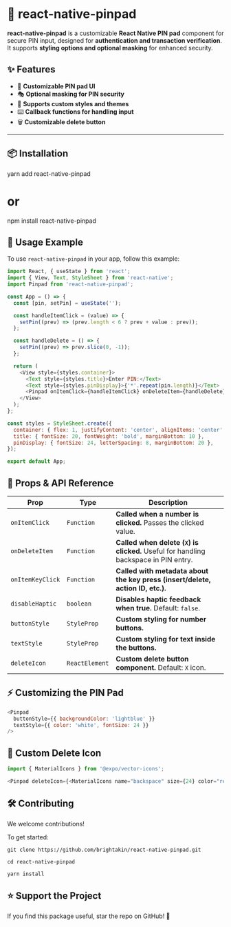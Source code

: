 # 📌 react-native-pinpad

**react-native-pinpad** is a customizable **React Native PIN pad** component for secure PIN input, designed for **authentication and transaction verification**.  
It supports **styling options and optional masking** for enhanced security.

## ✨ Features
- 🔢 **Customizable PIN pad UI**
- 🎭 **Optional masking for PIN security**
- 🎨 **Supports custom styles and themes**
- ⌨️ **Callback functions for handling input**
- 🗑️ **Customizable delete button**

---

## 📦 Installation

yarn add react-native-pinpad
# or
npm install react-native-pinpad


## 🚀 Usage Example

To use `react-native-pinpad` in your app, follow this example:

```javascript
import React, { useState } from 'react';
import { View, Text, StyleSheet } from 'react-native';
import Pinpad from 'react-native-pinpad';

const App = () => {
  const [pin, setPin] = useState('');

  const handleItemClick = (value) => {
    setPin((prev) => (prev.length < 6 ? prev + value : prev));
  };

  const handleDelete = () => {
    setPin((prev) => prev.slice(0, -1));
  };

  return (
    <View style={styles.container}>
      <Text style={styles.title}>Enter PIN:</Text>
      <Text style={styles.pinDisplay}>{'*'.repeat(pin.length)}</Text>
      <Pinpad onItemClick={handleItemClick} onDeleteItem={handleDelete} />
    </View>
  );
};

const styles = StyleSheet.create({
  container: { flex: 1, justifyContent: 'center', alignItems: 'center' },
  title: { fontSize: 20, fontWeight: 'bold', marginBottom: 10 },
  pinDisplay: { fontSize: 24, letterSpacing: 8, marginBottom: 20 },
});

export default App;
```

## 🔧 Props & API Reference

| **Prop**         | **Type**       | **Description** |
|-----------------|---------------|----------------|
| `onItemClick`   | `Function`     | **Called when a number is clicked.** Passes the clicked value. |
| `onDeleteItem`  | `Function`     | **Called when delete (`X`) is clicked.** Useful for handling backspace in PIN entry. |
| `onItemKeyClick` | `Function`     | **Called with metadata about the key press (insert/delete, action ID, etc.).** |
| `disableHaptic` | `boolean`      | **Disables haptic feedback when true.** Default: `false`. |
| `buttonStyle`   | `StyleProp`    | **Custom styling for number buttons.** |
| `textStyle`     | `StyleProp`    | **Custom styling for text inside the buttons.** |
| `deleteIcon`    | `ReactElement` | **Custom delete button component.** Default: `X` icon. |

## ⚡ Customizing the PIN Pad

```javascript
<Pinpad 
  buttonStyle={{ backgroundColor: 'lightblue' }} 
  textStyle={{ color: 'white', fontSize: 24 }} 
/>
```

## 🔹 Custom Delete Icon

```javascript
import { MaterialIcons } from '@expo/vector-icons';

<Pinpad deleteIcon={<MaterialIcons name="backspace" size={24} color="red" />} />
```

## 🛠️ Contributing
We welcome contributions!

To get started:
```
git clone https://github.com/brightakin/react-native-pinpad.git
```
```
cd react-native-pinpad
```
```
yarn install
```

## ⭐ Support the Project
If you find this package useful, star the repo on GitHub! 🌟
